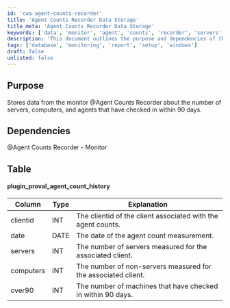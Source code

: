 ```yaml
---
id: 'cwa-agent-counts-recorder'
title: 'Agent Counts Recorder Data Storage'
title_meta: 'Agent Counts Recorder Data Storage'
keywords: ['data', 'monitor', 'agent', 'counts', 'recorder', 'servers', 'computers', 'clients']
description: 'This document outlines the purpose and dependencies of the Agent Counts Recorder, which stores data regarding the number of servers, computers, and agents that have checked in within the last 90 days. It includes a detailed table describing the structure of the data stored in the plugin_proval_agent_count_history.'
tags: ['database', 'monitoring', 'report', 'setup', 'windows']
draft: false
unlisted: false
---
```

## Purpose

Stores data from the monitor @Agent Counts Recorder about the number of servers, computers, and agents that have checked in within 90 days.

## Dependencies

@Agent Counts Recorder - Monitor

## Table

#### plugin_proval_agent_count_history

| Column   | Type | Explanation                                                   |
|----------|------|---------------------------------------------------------------|
| clientid | INT  | The clientid of the client associated with the agent counts.  |
| date     | DATE | The date of the agent count measurement.                      |
| servers  | INT  | The number of servers measured for the associated client.     |
| computers| INT  | The number of non-servers measured for the associated client. |
| over90   | INT  | The number of machines that have checked in within 90 days.  |



